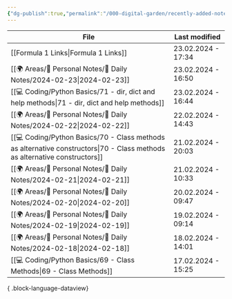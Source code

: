```yaml
---
{"dg-publish":true,"permalink":"/000-digital-garden/recently-added-notes/","dgPassFrontmatter":true,"noteIcon":"3","created":"2023-12-14T09:08:44.430+05:30","updated":"2023-12-14T09:12:52.432+05:30"}
---
```


| File                                                                                                                          | Last modified      |
| ----------------------------------------------------------------------------------------------------------------------------- | ------------------ |
| [[Formula 1 Links\|Formula 1 Links]]                                                                                       | 23.02.2024 - 17:34 |
| [[🌍 Areas/📧 Personal Notes/📓 Daily Notes/2024-02-23\|2024-02-23]]                                                       | 23.02.2024 - 16:50 |
| [[💻 Coding/Python Basics/71 - dir, dict and help methods\|71 - dir, dict and help methods]]                               | 23.02.2024 - 16:44 |
| [[🌍 Areas/📧 Personal Notes/📓 Daily Notes/2024-02-22\|2024-02-22]]                                                       | 22.02.2024 - 14:43 |
| [[💻 Coding/Python Basics/70 - Class methods as alternative constructors\|70 - Class methods as alternative constructors]] | 21.02.2024 - 20:03 |
| [[🌍 Areas/📧 Personal Notes/📓 Daily Notes/2024-02-21\|2024-02-21]]                                                       | 21.02.2024 - 10:33 |
| [[🌍 Areas/📧 Personal Notes/📓 Daily Notes/2024-02-20\|2024-02-20]]                                                       | 20.02.2024 - 09:47 |
| [[🌍 Areas/📧 Personal Notes/📓 Daily Notes/2024-02-19\|2024-02-19]]                                                       | 19.02.2024 - 09:14 |
| [[🌍 Areas/📧 Personal Notes/📓 Daily Notes/2024-02-18\|2024-02-18]]                                                       | 18.02.2024 - 14:01 |
| [[💻 Coding/Python Basics/69 - Class Methods\|69 - Class Methods]]                                                         | 17.02.2024 - 15:25 |

{ .block-language-dataview}